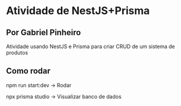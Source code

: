 # Atividade de NestJS+Prisma

## Por Gabriel Pinheiro

Atividade usando NestJS e Prisma para criar CRUD de um sistema de produtos

## Como rodar

npm run start:dev -> Rodar

npx prisma studio -> Visualizar banco de dados
